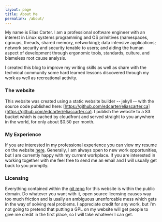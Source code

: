 ```yaml
---
layout: page
title: About Me
permalink: /about/
---
```


My name is Elias Carter. I am a professional software engineer with an interest in Linux systems programming and OS primitives (namespaces, cgroups, threads, shared memory, networking); data intensive applications; network security and security tenable to users; and aiding the human aspect of development through ergonomic tools, standards, culture, and blameless root cause analysis.

I created this blog to improve my writing skills as well as share with the technical community some hard learned lessons discovered through my work as well as recreational activity.

### The website
This website was created using a static website builder -- jekyll -- with the source code published here: [https://github.com/edcarter/eliascarter.ca](https://github.com/edcarter/eliascarter.ca). I publish the website to a S3 bucket which is cached by cloudfront and served straight to you anywhere in the world, for only about $0.50 per month.

### My Experience
If you are interested in my professional experience you can view my resume on the website [here](/assets/resume.pdf). Generally, I am always open to new work opportunities, but I am currently happy with my current workplace. If you are interested in working together with me feel free to send me an email and I will usually get back to you promptly.

### Licensing
Everything contained within the [git repo](https://github.com/edcarter/eliascarter.ca) for this website is within the public domain. Do whatever you want with it, open source licensing causes way too much friction and is usally an ambiguous unenforcable mess which gets in the way of solving real problems. I appreciate credit for any work, but I'm not going to pretend that putting a GPL on my website will get people to give me credit in the first place, so I will take whatever I can get.
